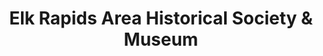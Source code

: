 ---
layout: repo
title: "Elk Rapids Area Historical Society & Museum"
id: 4031
permalink: repos/4031/
---